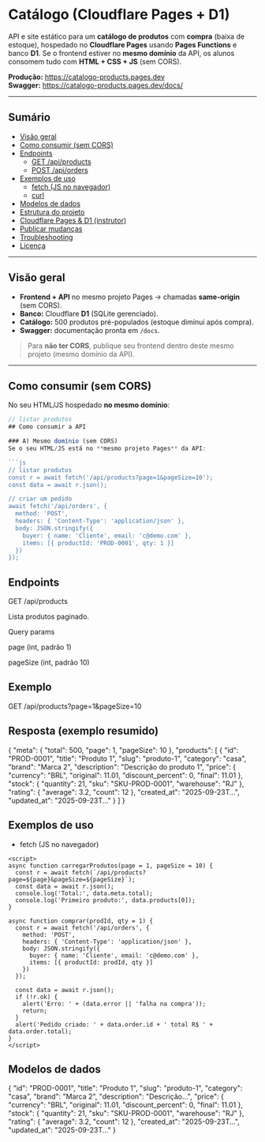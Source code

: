 # Catálogo (Cloudflare Pages + D1)

API e site estático para um **catálogo de produtos** com **compra** (baixa de estoque), hospedado no **Cloudflare Pages** usando **Pages Functions** e banco **D1**. Se o frontend estiver no **mesmo domínio** da API, os alunos consomem tudo com **HTML + CSS + JS** (sem CORS).

**Produção:** https://catalogo-products.pages.dev  
**Swagger:** https://catalogo-products.pages.dev/docs/

---

## Sumário
- [Visão geral](#visão-geral)
- [Como consumir (sem CORS)](#como-consumir-sem-cors)
- [Endpoints](#endpoints)
  - [GET /api/products](#get-apiproducts)
  - [POST /api/orders](#post-apiorders)
- [Exemplos de uso](#exemplos-de-uso)
  - [fetch (JS no navegador)](#fetch-js-no-navegador)
  - [curl](#curl)
- [Modelos de dados](#modelos-de-dados)
- [Estrutura do projeto](#estrutura-do-projeto)
- [Cloudflare Pages & D1 (instrutor)](#cloudflare-pages--d1-instrutor)
- [Publicar mudanças](#publicar-mudanças)
- [Troubleshooting](#troubleshooting)
- [Licença](#licença)

---

## Visão geral

- **Frontend + API** no mesmo projeto Pages → chamadas **same-origin** (sem CORS).
- **Banco:** Cloudflare **D1** (SQLite gerenciado).
- **Catálogo:** 500 produtos pré-populados (estoque diminui após compra).
- **Swagger:** documentação pronta em `/docs`.

> Para **não ter CORS**, publique seu frontend dentro deste mesmo projeto (mesmo domínio da API).

---

## Como consumir (sem CORS)

No seu HTML/JS hospedado **no mesmo domínio**:

```js
// listar produtos
## Como consumir a API

### A) Mesmo domínio (sem CORS)
Se o seu HTML/JS está no **mesmo projeto Pages** da API:

```js
// listar produtos
const r = await fetch('/api/products?page=1&pageSize=10');
const data = await r.json();

// criar um pedido
await fetch('/api/orders', {
  method: 'POST',
  headers: { 'Content-Type': 'application/json' },
  body: JSON.stringify({
    buyer: { name: 'Cliente', email: 'c@demo.com' },
    items: [{ productId: 'PROD-0001', qty: 1 }]
  })
});

```

## Endpoints
GET /api/products

Lista produtos paginado.

Query params

page (int, padrão 1)

pageSize (int, padrão 10)

## Exemplo
GET /api/products?page=1&pageSize=10

## Resposta (exemplo resumido)

{
  "meta": { "total": 500, "page": 1, "pageSize": 10 },
  "products": [
    {
      "id": "PROD-0001",
      "title": "Produto 1",
      "slug": "produto-1",
      "category": "casa",
      "brand": "Marca 2",
      "description": "Descrição do produto 1",
      "price": { "currency": "BRL", "original": 11.01, "discount_percent": 0, "final": 11.01 },
      "stock": { "quantity": 21, "sku": "SKU-PROD-0001", "warehouse": "RJ" },
      "rating": { "average": 3.2, "count": 12 },
      "created_at": "2025-09-23T...",
      "updated_at": "2025-09-23T..."
    }
  ]
}


## Exemplos de uso
- fetch (JS no navegador)

```
<script>
async function carregarProdutos(page = 1, pageSize = 10) {
  const r = await fetch(`/api/products?page=${page}&pageSize=${pageSize}`);
  const data = await r.json();
  console.log('Total:', data.meta.total);
  console.log('Primeiro produto:', data.products[0]);
}

async function comprar(prodId, qty = 1) {
  const r = await fetch('/api/orders', {
    method: 'POST',
    headers: { 'Content-Type': 'application/json' },
    body: JSON.stringify({
      buyer: { name: 'Cliente', email: 'c@demo.com' },
      items: [{ productId: prodId, qty }]
    })
  });

  const data = await r.json();
  if (!r.ok) {
    alert('Erro: ' + (data.error || 'falha na compra'));
    return;
  }
  alert('Pedido criado: ' + data.order.id + ' total R$ ' + data.order.total);
}
</script>

```

## Modelos de dados
{
  "id": "PROD-0001",
  "title": "Produto 1",
  "slug": "produto-1",
  "category": "casa",
  "brand": "Marca 2",
  "description": "Descrição...",
  "price": { "currency": "BRL", "original": 11.01, "discount_percent": 0, "final": 11.01 },
  "stock": { "quantity": 21, "sku": "SKU-PROD-0001", "warehouse": "RJ" },
  "rating": { "average": 3.2, "count": 12 },
  "created_at": "2025-09-23T...",
  "updated_at": "2025-09-23T..."
}

